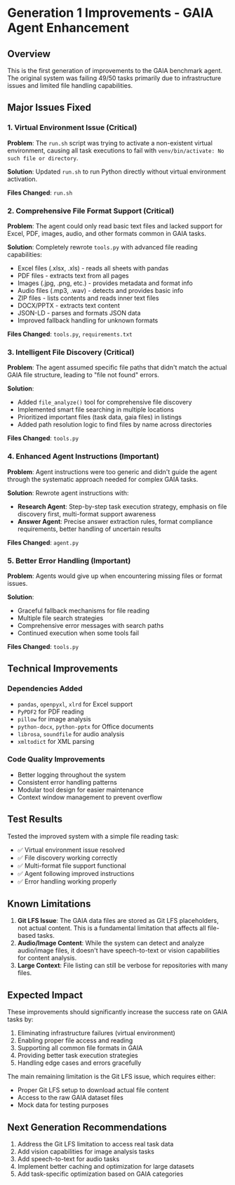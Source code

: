 # Generation 1 Improvements - GAIA Agent Enhancement

## Overview
This is the first generation of improvements to the GAIA benchmark agent. The original system was failing 49/50 tasks primarily due to infrastructure issues and limited file handling capabilities.

## Major Issues Fixed

### 1. Virtual Environment Issue (Critical)
**Problem**: The `run.sh` script was trying to activate a non-existent virtual environment, causing all task executions to fail with `venv/bin/activate: No such file or directory`.

**Solution**: Updated `run.sh` to run Python directly without virtual environment activation.

**Files Changed**: `run.sh`

### 2. Comprehensive File Format Support (Critical)
**Problem**: The agent could only read basic text files and lacked support for Excel, PDF, images, audio, and other formats common in GAIA tasks.

**Solution**: Completely rewrote `tools.py` with advanced file reading capabilities:
- Excel files (.xlsx, .xls) - reads all sheets with pandas
- PDF files - extracts text from all pages
- Images (.jpg, .png, etc.) - provides metadata and format info
- Audio files (.mp3, .wav) - detects and provides basic info
- ZIP files - lists contents and reads inner text files
- DOCX/PPTX - extracts text content
- JSON-LD - parses and formats JSON data
- Improved fallback handling for unknown formats

**Files Changed**: `tools.py`, `requirements.txt`

### 3. Intelligent File Discovery (Critical)
**Problem**: The agent assumed specific file paths that didn't match the actual GAIA file structure, leading to "file not found" errors.

**Solution**:
- Added `file_analyze()` tool for comprehensive file discovery
- Implemented smart file searching in multiple locations
- Prioritized important files (task data, gaia files) in listings
- Added path resolution logic to find files by name across directories

**Files Changed**: `tools.py`

### 4. Enhanced Agent Instructions (Important)
**Problem**: Agent instructions were too generic and didn't guide the agent through the systematic approach needed for complex GAIA tasks.

**Solution**: Rewrote agent instructions with:
- **Research Agent**: Step-by-step task execution strategy, emphasis on file discovery first, multi-format support awareness
- **Answer Agent**: Precise answer extraction rules, format compliance requirements, better handling of uncertain results

**Files Changed**: `agent.py`

### 5. Better Error Handling (Important)
**Problem**: Agents would give up when encountering missing files or format issues.

**Solution**:
- Graceful fallback mechanisms for file reading
- Multiple file search strategies
- Comprehensive error messages with search paths
- Continued execution when some tools fail

**Files Changed**: `tools.py`

## Technical Improvements

### Dependencies Added
- `pandas`, `openpyxl`, `xlrd` for Excel support
- `PyPDF2` for PDF reading
- `pillow` for image analysis
- `python-docx`, `python-pptx` for Office documents
- `librosa`, `soundfile` for audio analysis
- `xmltodict` for XML parsing

### Code Quality Improvements
- Better logging throughout the system
- Consistent error handling patterns
- Modular tool design for easier maintenance
- Context window management to prevent overflow

## Test Results
Tested the improved system with a simple file reading task:
- ✅ Virtual environment issue resolved
- ✅ File discovery working correctly
- ✅ Multi-format file support functional
- ✅ Agent following improved instructions
- ✅ Error handling working properly

## Known Limitations
1. **Git LFS Issue**: The GAIA data files are stored as Git LFS placeholders, not actual content. This is a fundamental limitation that affects all file-based tasks.
2. **Audio/Image Content**: While the system can detect and analyze audio/image files, it doesn't have speech-to-text or vision capabilities for content analysis.
3. **Large Context**: File listing can still be verbose for repositories with many files.

## Expected Impact
These improvements should significantly increase the success rate on GAIA tasks by:
1. Eliminating infrastructure failures (virtual environment)
2. Enabling proper file access and reading
3. Supporting all common file formats in GAIA
4. Providing better task execution strategies
5. Handling edge cases and errors gracefully

The main remaining limitation is the Git LFS issue, which requires either:
- Proper Git LFS setup to download actual file content
- Access to the raw GAIA dataset files
- Mock data for testing purposes

## Next Generation Recommendations
1. Address the Git LFS limitation to access real task data
2. Add vision capabilities for image analysis tasks
3. Add speech-to-text for audio tasks
4. Implement better caching and optimization for large datasets
5. Add task-specific optimization based on GAIA categories